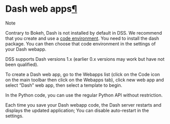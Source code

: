 Dash web apps[¶](#dash-web-apps "Permalink to this heading")
============================================================



Note


Contrary to Bokeh, Dash is not installed by default in DSS. We recommend that you create and use a [code environment](../code-envs/index.html). You need to install the dash package. You can then choose that code environment in the settings of your Dash webapp.


DSS supports Dash versions 1\.x (earlier 0\.x versions may work but have not been qualified).



To create a Dash web app, go to the Webapps list (click on the Code icon on the main toolbar then click on the Webapps tab), click new web app and select “Dash” web app, then select a template to begin.


In the Python code, you can use the regular Python API without restriction.


Each time you save your Dash webapp code, the Dash server restarts and displays the updated application; You can disable auto\-restart in the settings.